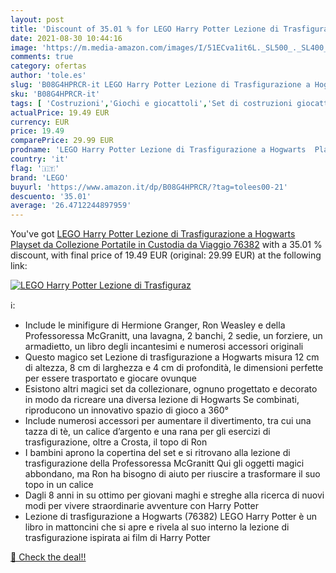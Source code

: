 ```yaml
---
layout: post
title: 'Discount of 35.01 % for LEGO Harry Potter Lezione di Trasfiguraz'
date: 2021-08-30 10:44:16
image: 'https://m.media-amazon.com/images/I/51ECva1it6L._SL500_._SL400_.jpg'
comments: true
category: ofertas
author: 'tole.es'
slug: 'B08G4HPRCR-it LEGO Harry Potter Lezione di Trasfigurazione a Hogwarts...'
sku: 'B08G4HPRCR-it'
tags: [ 'Costruzioni','Giochi e giocattoli','Set di costruzioni giocattolo','lego', ]
actualPrice: 19.49 EUR
currency: EUR
price: 19.49
comparePrice: 29.99 EUR
prodname: 'LEGO Harry Potter Lezione di Trasfigurazione a Hogwarts  Playset da Collezione Portatile in Custodia da Viaggio  76382'
country: 'it'
flag: '🇮🇹'
brand: 'LEGO'
buyurl: 'https://www.amazon.it/dp/B08G4HPRCR/?tag=tolees00-21'
descuento: '35.01'
average: '26.4712244897959'
---
```


You've got [LEGO Harry Potter Lezione di Trasfigurazione a Hogwarts  Playset da Collezione Portatile in Custodia da Viaggio  76382](https://www.amazon.it/dp/B08G4HPRCR/?tag=tolees00-21) with a  35.01 % discount, with final price of 19.49 EUR (original: 29.99 EUR) at the following link:

[![LEGO Harry Potter Lezione di Trasfiguraz](https://m.media-amazon.com/images/I/51ECva1it6L._SL500_._SL400_.jpg)](https://www.amazon.it/dp/B08G4HPRCR/?tag=tolees00-21)

ℹ️:

- Include le minifigure di Hermione Granger, Ron Weasley e della Professoressa McGranitt, una lavagna, 2 banchi, 2 sedie, un forziere, un armadietto, un libro degli incantesimi e numerosi accessori originali
- Questo magico set Lezione di trasfigurazione a Hogwarts misura 12 cm di altezza, 8 cm di larghezza e 4 cm di profondità, le dimensioni perfette per essere trasportato e giocare ovunque
- Esistono altri magici set da collezionare, ognuno progettato e decorato in modo da ricreare una diversa lezione di Hogwarts Se combinati, riproducono un innovativo spazio di gioco a 360°
- Include numerosi accessori per aumentare il divertimento, tra cui una tazza di tè, un calice d’argento e una rana per gli esercizi di trasfigurazione, oltre a Crosta, il topo di Ron
- I bambini aprono la copertina del set e si ritrovano alla lezione di trasfigurazione della Professoressa McGranitt Qui gli oggetti magici abbondano, ma Ron ha bisogno di aiuto per riuscire a trasformare il suo topo in un calice
- Dagli 8 anni in su ottimo per giovani maghi e streghe alla ricerca di nuovi modi per vivere straordinarie avventure con Harry Potter
- Lezione di trasfigurazione a Hogwarts (76382) LEGO Harry Potter è un libro in mattoncini che si apre e rivela al suo interno la lezione di trasfigurazione ispirata ai film di Harry Potter

[🛒 Check the deal!!](https://www.amazon.it/dp/B08G4HPRCR/?tag=tolees00-21)
